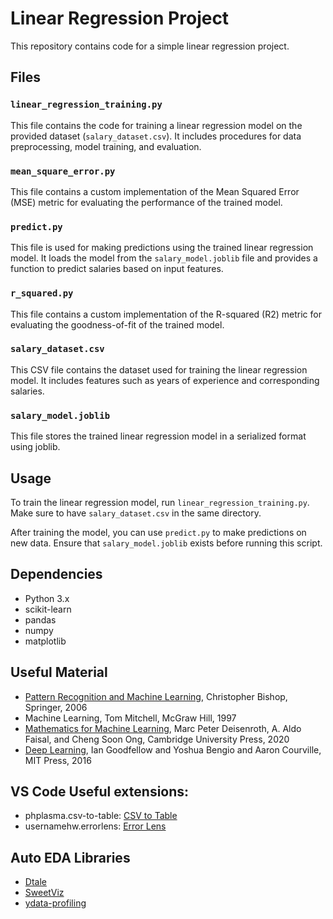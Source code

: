# Linear Regression Project

This repository contains code for a simple linear regression project.

## Files

### `linear_regression_training.py`

This file contains the code for training a linear regression model on the provided dataset (`salary_dataset.csv`). It includes procedures for data preprocessing, model training, and evaluation.

### `mean_square_error.py`

This file contains a custom implementation of the Mean Squared Error (MSE) metric for evaluating the performance of the trained model.

### `predict.py`

This file is used for making predictions using the trained linear regression model. It loads the model from the `salary_model.joblib` file and provides a function to predict salaries based on input features.

### `r_squared.py`

This file contains a custom implementation of the R-squared (R2) metric for evaluating the goodness-of-fit of the trained model.

### `salary_dataset.csv`

This CSV file contains the dataset used for training the linear regression model. It includes features such as years of experience and corresponding salaries.

### `salary_model.joblib`

This file stores the trained linear regression model in a serialized format using joblib.

## Usage

To train the linear regression model, run `linear_regression_training.py`. Make sure to have `salary_dataset.csv` in the same directory.

After training the model, you can use `predict.py` to make predictions on new data. Ensure that `salary_model.joblib` exists before running this script.

## Dependencies

- Python 3.x
- scikit-learn
- pandas
- numpy
- matplotlib

## Useful Material 
- [Pattern Recognition and Machine Learning](https://www.microsoft.com/en-us/research/publication/pattern-recognition-machine-learning/), Christopher Bishop, Springer, 2006
- Machine Learning, Tom Mitchell, McGraw Hill, 1997
- [Mathematics for Machine Learning](https://mml-book.github.io/book/mml-book.pdf), Marc Peter Deisenroth, A. Aldo Faisal, and Cheng Soon Ong, Cambridge University Press, 2020
- [Deep Learning](https://www.deeplearningbook.org/), Ian Goodfellow and Yoshua Bengio and Aaron Courville, MIT Press, 2016

## VS Code Useful extensions: 
- phplasma.csv-to-table: [CSV to Table](https://marketplace.visualstudio.com/items?itemName=phplasma.csv-to-table)
- usernamehw.errorlens: [Error Lens](https://marketplace.visualstudio.com/items?itemName=usernamehw.errorlens)

## Auto EDA Libraries
- [Dtale](https://pypi.org/project/dtale/)
- [SweetViz](https://pypi.org/project/sweetviz/)
- [ydata-profiling](https://pypi.org/project/ydata-profiling/)



